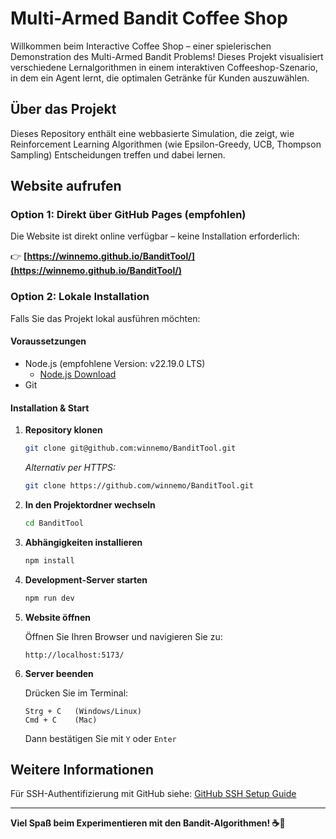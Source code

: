 # Multi-Armed Bandit Coffee Shop 

Willkommen beim Interactive Coffee Shop – einer spielerischen Demonstration des Multi-Armed Bandit Problems! Dieses Projekt visualisiert verschiedene Lernalgorithmen in einem interaktiven Coffeeshop-Szenario, in dem ein Agent lernt, die optimalen Getränke für Kunden auszuwählen.

## Über das Projekt

Dieses Repository enthält eine webbasierte Simulation, die zeigt, wie Reinforcement Learning Algorithmen (wie Epsilon-Greedy, UCB, Thompson Sampling) Entscheidungen treffen und dabei lernen.

##  Website aufrufen

### Option 1: Direkt über GitHub Pages (empfohlen)

Die Website ist direkt online verfügbar – keine Installation erforderlich:

👉 **[https://winnemo.github.io/BanditTool/](https://winnemo.github.io/BanditTool/)**

### Option 2: Lokale Installation

Falls Sie das Projekt lokal ausführen möchten:

#### Voraussetzungen
- Node.js (empfohlene Version: v22.19.0 LTS)
  - [Node.js Download](https://nodejs.org/en/download)
- Git

#### Installation & Start

1. **Repository klonen**
   ```bash
   git clone git@github.com:winnemo/BanditTool.git
   ```
   *Alternativ per HTTPS:*
   ```bash
   git clone https://github.com/winnemo/BanditTool.git
   ```

2. **In den Projektordner wechseln**
   ```bash
   cd BanditTool
   ```

3. **Abhängigkeiten installieren**
   ```bash
   npm install
   ```

4. **Development-Server starten**
   ```bash
   npm run dev
   ```

5. **Website öffnen**
   
   Öffnen Sie Ihren Browser und navigieren Sie zu:
   ```
   http://localhost:5173/
   ```

6. **Server beenden**
   
   Drücken Sie im Terminal:
   ```
   Strg + C   (Windows/Linux)
   Cmd + C    (Mac)
   ```
   Dann bestätigen Sie mit `Y` oder `Enter`

## Weitere Informationen

Für SSH-Authentifizierung mit GitHub siehe: [GitHub SSH Setup Guide](https://docs.github.com/en/authentication/connecting-to-github-with-ssh/generating-a-new-ssh-key-and-adding-it-to-the-ssh-agent)

---

**Viel Spaß beim Experimentieren mit den Bandit-Algorithmen! ☕🤖**
